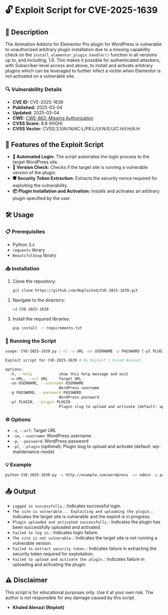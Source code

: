 # 🔓 Exploit Script for CVE-2025-1639

## 📝 Description

The Animation Addons for Elementor Pro plugin for WordPress is vulnerable to unauthorized arbitrary plugin installation due to a missing capability check on the `install_elementor_plugin_handler()` function in all versions up to, and including, 1.6. This makes it possible for authenticated attackers, with Subscriber-level access and above, to install and activate arbitrary plugins which can be leveraged to further infect a victim when Elementor is not activated on a vulnerable site.

### 🔍 Vulnerability Details
- **CVE ID:** CVE-2025-1639
- **Published:** 2025-03-04
- **Updated:** 2025-03-04
- **CWE:** [CWE-862: Missing Authorization](https://cwe.mitre.org/data/definitions/862.html)
- **CVSS Score:** 8.8 (HIGH)
- **CVSS Vector:** CVSS:3.1/AV:N/AC:L/PR:L/UI:N/S:U/C:H/I:H/A:H

## 🚀 Features of the Exploit Script
- **🔐 Automated Login:** The script automates the login process to the target WordPress site.
- **🔎 Version Check:** Checks if the target site is running a vulnerable version of the plugin.
- **🛡️ Security Token Extraction:** Extracts the security nonce required for exploiting the vulnerability.
- **📦 Plugin Installation and Activation:** Installs and activates an arbitrary plugin specified by the user.

## 🛠️ Usage

### 📋 Prerequisites
- Python 3.x
- `requests` library
- `BeautifulSoup` library

### 📥 Installation
1. Clone the repository:
    ```bash
    git clone https://github.com/Nxploited/CVE-2025-1639.git
    ```
2. Navigate to the directory:
    ```bash
    cd CVE-2025-1639
    ```
3. Install the required libraries:
    ```bash
    pip install -r requirements.txt
    ```

### 🏃 Running the Script
```bash
usage: CVE-2025-1639.py [-h] -u URL -un USERNAME -p PASSWORD [-pl PLUGIN]

Exploit script for CVE-2025-1639 # By Nxploit | Kaled ALenazi

options:
  -h, --help            show this help message and exit
  -u URL, --url URL     Target URL
  -un USERNAME, --username USERNAME
                        WordPress username
  -p PASSWORD, --password PASSWORD
                        WordPress password
  -pl PLUGIN, --plugin PLUGIN
                        Plugin slug to upload and activate (default: wp-maintenance-mode)
```

### ⚙️ Options
- `-u`, `--url`: Target URL
- `-un`, `--username`: WordPress username
- `-p`, `--password`: WordPress password
- `-pl`, `--plugin` (optional): Plugin slug to upload and activate (default: wp-maintenance-mode)

### 💡 Example
```bash
python CVE-2025-1639.py -u http://example.com/wordpress -un admin -p password -pl wp-maintenance-mode
```

## 📤 Output
- `Logged in successfully.`: Indicates successful login.
- `The site is vulnerable... Exploiting and uploading the plugin.`: Indicates the target site is vulnerable and the exploit is in progress.
- `Plugin uploaded and activated successfully.`: Indicates the plugin has been successfully uploaded and activated.
- `Failed to log in.`: Indicates login failure.
- `The site is not vulnerable.`: Indicates the target site is not running a vulnerable version.
- `Failed to extract security token.`: Indicates failure in extracting the security token required for exploitation.
- `Failed to upload and activate the plugin.`: Indicates failure in uploading and activating the plugin.

## ⚠️ Disclaimer
This script is for educational purposes only. Use it at your own risk. The author is not responsible for any damage caused by this script.

- **Khaled Alenazi (Nxploit)**
